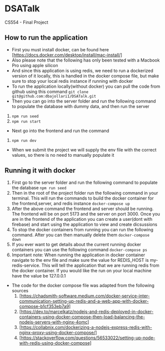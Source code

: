 # DSATalk
CS554 - Final Project

## How to run the application
 - First you must install docker, can be found here [https://docs.docker.com/desktop/install/mac-install/]
 - Also please note that the following has only been tested with a Macbook Pro using apple silicon
 - And since this application is using redis, we need to run a dockerized version of it locally, this is handled in the docker compose file, but make sure to stop your local redis instance if running with docker
 - To run the application locally(without docker) you can pull the code from github using this command
 `git clone git@github.com:dbajollari1/DSATalk.git` 
  - Then you can go into the server folder and run the following command to populate the database with dummy data, and then run the server
1. `npm run seed`
2. `npm run start`
 - Next go into the frontend and run the command
 1. `npm run dev`
- When we submit the project we will supply the env file with the correct values, so there is no need to manually populate it

## Running it with docker
1. First go to the server folder and run the following command to populate the database
    `npm run seed`
2. Then in the root of the project folder run the following command in your terminal. This will run the commands to build the docker container for the frontend,server, and redis instance
    `docker-compose up`
3. After the above command the frontend and server should be running. The frontend will be on port 5173 and the server on port 3000. Once you are in the frontend of the application you can create a user(dont with firebase) and start using the application to view and create dicsussions
4. To stop the docker containers from running you can run the following command. After you can then manually delete them
    `docker-compose down`
5. If you ever want to get details about the current running docker containers you can use the following command
    `docker-compose ps`
6. Important note: When running the application in docker container navigate to the env file and make sure the value for REDIS_HOST is my-redis-service. This will tell the application that we are running redis from the docker container. If you would like the run on your local machine have the value be 127.0.0.1

- The code for the docker compose file was adapted from the following sources
    1. [https://chadsmith-software.medium.com/docker-service-inter-communication-setting-up-redis-and-a-web-app-with-docker-compose-b1cf353eb7a9]
    2. [https://dev.to/marcelkatz/nodejs-and-redis-deployed-in-docker-containers-using-docker-compose-then-load-balancing-the-nodejs-servers-with-nginx-4omc]
    3. [https://collabnix.com/dockerizing-a-nodejs-express-redis-with-nginx-proxy-using-docker-compose/]
    4. [https://stackoverflow.com/questions/56533022/setting-up-node-with-redis-using-docker-compose]
